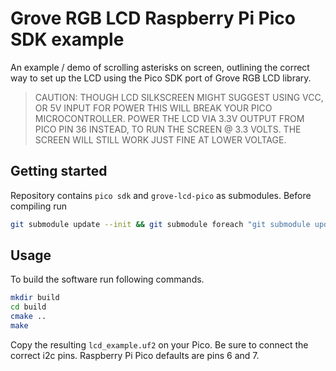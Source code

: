 # Grove RGB LCD Raspberry Pi Pico SDK example
An example / demo of scrolling asterisks on screen, outlining the correct
way to set up the LCD using the Pico SDK port of Grove RGB LCD library.

> CAUTION: THOUGH LCD SILKSCREEN MIGHT SUGGEST USING VCC, OR 5V INPUT FOR
> POWER THIS WILL BREAK YOUR PICO MICROCONTROLLER. POWER THE LCD VIA 3.3V
> OUTPUT FROM PICO PIN 36 INSTEAD, TO RUN THE SCREEN @ 3.3 VOLTS. THE
> SCREEN WILL STILL WORK JUST FINE AT LOWER VOLTAGE.

## Getting started
Repository contains `pico sdk` and `grove-lcd-pico` as submodules. Before
compiling run
```bash
git submodule update --init && git submodule foreach "git submodule update --init"
```

## Usage
To build the software run following commands.
```bash
mkdir build
cd build
cmake ..
make
```

Copy the resulting `lcd_example.uf2` on your Pico. Be sure to connect the
correct i2c pins. Raspberry Pi Pico defaults are pins 6 and 7.
